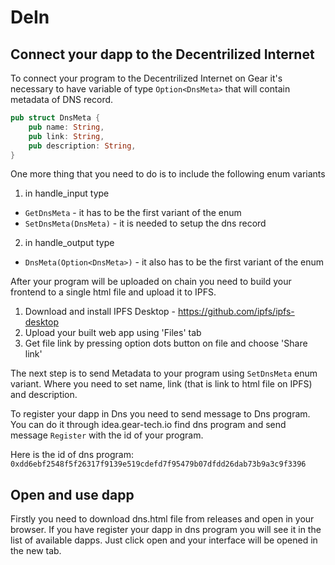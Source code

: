 # DeIn

## Connect your dapp to the Decentrilized Internet

To connect your program to the Decentrilized Internet on Gear it's necessary to have variable of type `Option<DnsMeta>` that will contain metadata of DNS record.

```rust
pub struct DnsMeta {
    pub name: String,
    pub link: String,
    pub description: String,
}
```

One more thing that you need to do is to include the following enum variants

1. in handle_input type

- `GetDnsMeta` - it has to be the first variant of the enum
- `SetDnsMeta(DnsMeta)` - it is needed to setup the dns record

2. in handle_output type

- `DnsMeta(Option<DnsMeta>)` - it also has to be the first variant of the enum

After your program will be uploaded on chain you need to build your frontend to a single html file and upload it to IPFS.

1. Download and install IPFS Desktop - https://github.com/ipfs/ipfs-desktop
2. Upload your built web app using 'Files' tab
3. Get file link by pressing option dots button on file and choose 'Share link'

The next step is to send Metadata to your program using `SetDnsMeta` enum variant. Where you need to set name, link (that is link to html file on IPFS) and description.

To register your dapp in Dns you need to send message to Dns program. You can do it through idea.gear-tech.io find dns program and send message `Register` with the id of your program.

Here is the id of dns program: `0xdd6ebf2548f5f26317f9139e519cdefd7f95479b07dfdd26dab73b9a3c9f3396`

## Open and use dapp

Firstly you need to download dns.html file from releases and open in your browser.
If you have register your dapp in dns program you will see it in the list of available dapps. Just click open and your interface will be opened in the new tab.
